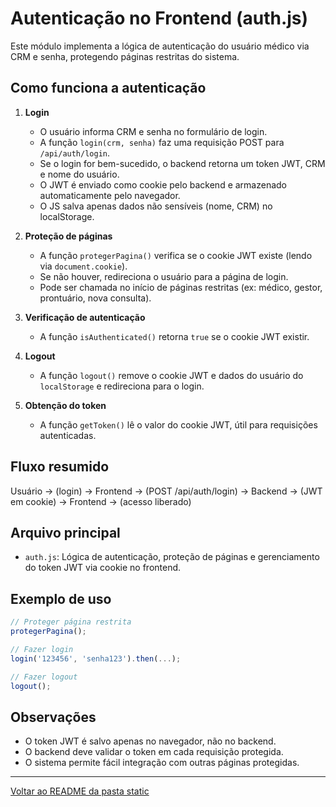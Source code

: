 
# Autenticação no Frontend (auth.js)

Este módulo implementa a lógica de autenticação do usuário médico via CRM e senha, protegendo páginas restritas do sistema.

## Como funciona a autenticação


1. **Login**
	- O usuário informa CRM e senha no formulário de login.
	- A função `login(crm, senha)` faz uma requisição POST para `/api/auth/login`.
	- Se o login for bem-sucedido, o backend retorna um token JWT, CRM e nome do usuário.
	- O JWT é enviado como cookie pelo backend e armazenado automaticamente pelo navegador.
	- O JS salva apenas dados não sensíveis (nome, CRM) no localStorage.

2. **Proteção de páginas**
	- A função `protegerPagina()` verifica se o cookie JWT existe (lendo via `document.cookie`).
	- Se não houver, redireciona o usuário para a página de login.
	- Pode ser chamada no início de páginas restritas (ex: médico, gestor, prontuário, nova consulta).

3. **Verificação de autenticação**
	- A função `isAuthenticated()` retorna `true` se o cookie JWT existir.

4. **Logout**
	- A função `logout()` remove o cookie JWT e dados do usuário do `localStorage` e redireciona para o login.

5. **Obtenção do token**
	- A função `getToken()` lê o valor do cookie JWT, útil para requisições autenticadas.

## Fluxo resumido

Usuário → (login) → Frontend → (POST /api/auth/login) → Backend → (JWT em cookie) → Frontend → (acesso liberado)

## Arquivo principal

- `auth.js`: Lógica de autenticação, proteção de páginas e gerenciamento do token JWT via cookie no frontend.

## Exemplo de uso

```js
// Proteger página restrita
protegerPagina();

// Fazer login
login('123456', 'senha123').then(...);

// Fazer logout
logout();
```

## Observações
- O token JWT é salvo apenas no navegador, não no backend.
- O backend deve validar o token em cada requisição protegida.
- O sistema permite fácil integração com outras páginas protegidas.

---

[Voltar ao README da pasta static](../README.md)
